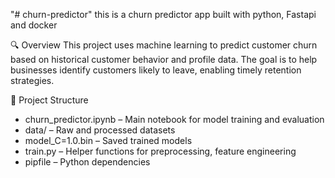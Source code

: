 "# churn-predictor" 
this is a churn predictor app
built with python, Fastapi and docker

🔍 Overview
This project uses machine learning to predict customer churn based on historical customer behavior and profile data. The goal is to help businesses identify customers likely to leave, enabling timely retention strategies.

📁 Project Structure
- churn_predictor.ipynb – Main notebook for model training and evaluation  
- data/ – Raw and processed datasets  
- model_C=1.0.bin – Saved trained models  
- train.py – Helper functions for preprocessing, feature engineering  
- pipfile – Python dependencies
